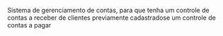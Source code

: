 Sistema de gerenciamento de contas, para que tenha um controle de contas a receber de clientes previamente cadastradose um controle de contas a pagar
